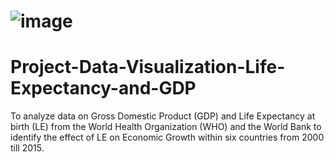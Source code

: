 # ![image](https://github.com/user-attachments/assets/7b5e0b22-b12e-487d-aa83-fb6965172df4) 
# Project-Data-Visualization-Life-Expectancy-and-GDP
To analyze data on Gross Domestic Product (GDP) and Life Expectancy at birth (LE) from the World Health Organization (WHO) and the World Bank to identify the effect of LE on Economic Growth within six countries from 2000 till 2015.
